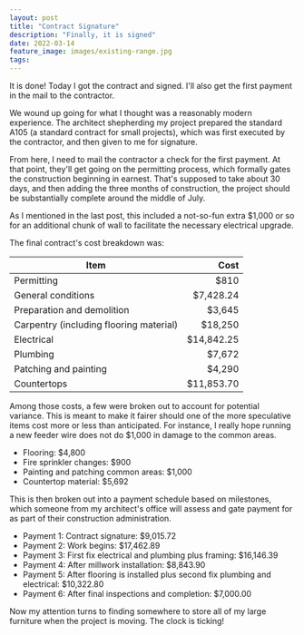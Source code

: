 ```yaml
---
layout: post
title: "Contract Signature"
description: "Finally, it is signed"
date: 2022-03-14
feature_image: images/existing-range.jpg
tags: 
---
```


It is done! Today I got the contract and signed. I'll also get the first payment in the mail to the contractor.

<!--more-->

We wound up going for what I thought was a reasonably modern experience. The architect shepherding my project prepared the standard A105 (a standard contract for small projects), which was first executed by the contractor, and then given to me for signature.

From here, I need to mail the contractor a check for the first payment. At that point, they'll get going on the permitting process, which formally gates the construction beginning in earnest. That's supposed to take about 30 days, and then adding the three months of construction, the project should be substantially complete around the middle of July.

As I mentioned in the last post, this included a not-so-fun extra $1,000 or so for an additional chunk of wall to facilitate the necessary electrical upgrade.

The final contract's cost breakdown was:

| Item     |      Cost |
|------------------|-------:|
| Permitting | $810 |
| General conditions | $7,428.24 |
| Preparation and demolition | $3,645 |
| Carpentry (including flooring material) | $18,250 |
| Electrical | $14,842.25 |
| Plumbing | $7,672 |
| Patching and painting | $4,290 |
| Countertops | $11,853.70 |

Among those costs, a few were broken out to account for potential variance. This is meant to make it fairer should one of the more speculative items cost more or less than anticipated. For instance, I really hope running a new feeder wire does not do $1,000 in damage to the common areas.

* Flooring: $4,800
* Fire sprinkler changes: $900
* Painting and patching common areas: $1,000
* Countertop material: $5,692

This is then broken out into a payment schedule based on milestones, which someone from my architect's office will assess and gate payment for as part of their construction administration.

* Payment 1: Contract signature: $9,015.72 
* Payment 2: Work begins: $17,462.89
* Payment 3: First fix electrical and plumbing plus framing: $16,146.39
* Payment 4: After millwork installation: $8,843.90
* Payment 5: After flooring is installed plus second fix plumbing and electrical: $10,322.80
* Payment 6: After final inspections and completion: $7,000.00

Now my attention turns to finding somewhere to store all of my large furniture when the project is moving. The clock is ticking!
